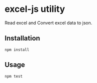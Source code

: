 # excel-js utility

Read excel and Convert excel data to json.

## Installation

```
npm install
```

## Usage

```
npm test
```